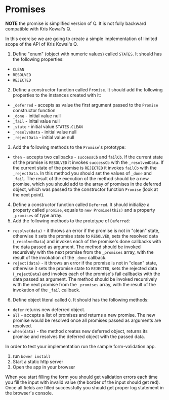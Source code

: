 # Promises

**NOTE** the promise is simplified version of Q. It is not fully backward compatible with Kris Kowal's Q.

In this exercise we are going to create a simple implementation of limited scope of the API of Kris Kowal's Q.

1. Define "enum" (object with numeric values) called `STATES`. It should has the following properties:
  * `CLEAN`
  * `RESOLVED`
  * `REJECTED`
2. Define a constructor function called `Promise`. It should add the following properties to the instances created with it:
  * `_deferred` - accepts as value the first argument passed to the `Promise` constructor function
  * `_done` - initial value null
  * `_fail` - inital value null
  * `_state` - initial value `STATES.CLEAN`
  * `_resolveData` - initial value null
  * `_rejectData` - initial value null
3. Add the following methods to the `Promise`'s prototype:
  * `then` - accepts two callbacks - `successCb` and `failCb`. If the current state of the promise is `RESOLVED` it invokes `successCb` with the `_resolvedData`. If the current state of the promise is `REJECTED` it invokes `failCb` with the `_rejectData`. In this method you should set the values of `_done` and `_fail`. The result of the execution of the method should be a new promise, which you should add to the array of promises in the deferred object, which was passed to the constructor function `Promise` (look at the next point).
4. Define a constructor function called `Deferred`. It should initialize a property called `promise`, equals to `new Promise(this)` and a property `_promises` of type array.
5. Add the following methods to the prototype of `Deferred`:
  * `resolve(data)` - it throws an error if the promise is not in "clean" state, otherwise it sets the promise state to `RESOLVED`, sets the resolved data (`_resolvedData`) and invokes each of the promise's done callbacks with the data passed as argument. The method should be invoked recursively with the next promise from the `_promises` array, with the result of the invokation of the `_done` callback.
  * `reject(data)` - it throws an error if the promise is not in "clean" state, otherwise it sets the promise state to `REJECTED`, sets the rejected data (`_rejectData`) and invokes each of the promise's fail callbacks with the data passed as argument. The method should be invoked recursively with the next promise from the `_promises` array, with the result of the invokation of the `_fail` callback.
6. Define object literal called `Q`. It should has the following methods:
  * `defer` returns new deferred object.
  * `all` - accepts a list of promises and returns a new promise. The new promise would be resolved once all promises passed as arguments are resolved.
  * `when(data)` - the method creates new deferred object, returns its promise and resolves the deferred object with the passed data.

In order to test your implementation run the sample form-validation app.

1. run `bower install`
2. Start a static http server
3. Open the app in your browser

When you start filling the form you should get validation errors each time you fill the input with invalid value (the border of the input should get red).
Once all fields are filled successfully you should get proper log statement in the browser's console.
